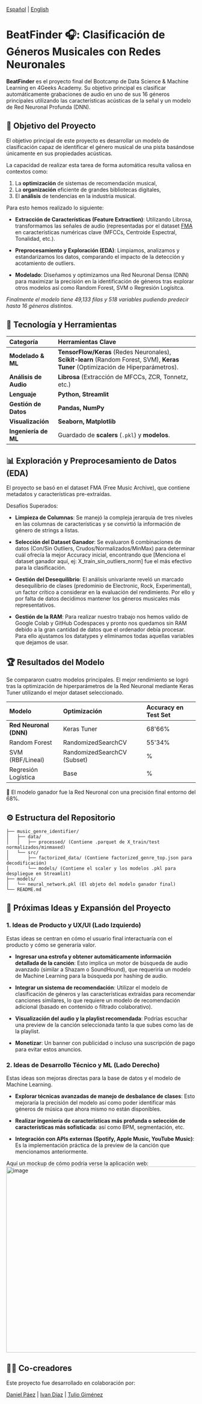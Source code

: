 [Español](README-es.md) | [English](README.md)

# BeatFinder 🎧: Clasificación de Géneros Musicales con Redes Neuronales
**BeatFinder** es el proyecto final del Bootcamp de Data Science & Machine Learning en 4Geeks Academy. Su objetivo principal es clasificar automáticamente grabaciones de audio en uno de sus 16 géneros principales utilizando las características acústicas de la señal y un modelo de Red Neuronal Profunda (DNN).

## 🎯 Objetivo del Proyecto
El objetivo principal de este proyecto es desarrollar un modelo de clasificación capaz de identificar el género musical de una pista basándose únicamente en sus propiedades acústicas.

La capacidad de realizar esta tarea de forma automática resulta valiosa en 
contextos como:
1. La **optimización** de sistemas de recomendación musical,
2. La **organización** eficiente de grandes bibliotecas digitales, 
3. El **análisis** de tendencias en la industria musical.


Para esto hemos realizado lo siguiente:
- **Extracción de Características (Feature Extraction)**: Utilizando Librosa, transformamos las señales de audio (representadas por el dataset [FMA](https://www.kaggle.com/datasets/imsparsh/fma-free-music-archive-small-medium) en características numéricas clave (MFCCs, Centroide Espectral, Tonalidad, etc.).

- **Preprocesamiento y Exploración (EDA)**: Limpiamos, analizamos y estandarizamos los datos, comparando el impacto de la detección y acotamiento de outliers.

- **Modelado**: Diseñamos y optimizamos una Red Neuronal Densa (DNN) para maximizar la precisión en la identificación de géneros tras explorar otros modelos así como Random Forest, SVM o Regresión Logísitca.

*Finalmente el modelo tiene 49,133 filas y 518 variables pudiendo predecir hasta 16 géneros distintos.*

## 🧠 Tecnología y Herramientas
| Categoría | Herramientas Clave |
| :--- | :--- |
| **Modelado & ML** | **TensorFlow/Keras** (Redes Neuronales), **Scikit-learn** (Random Forest, SVM), **Keras Tuner** (Optimización de Hiperparámetros). |
| **Análisis de Audio** | **Librosa** (Extracción de MFCCs, ZCR, Tonnetz, etc.) |
| **Lenguaje** | **Python, Streamlit** |
| **Gestión de Datos** | **Pandas, NumPy** |
| **Visualización** | **Seaborn, Matplotlib** |
| **Ingeniería de ML** | Guardado de **scalers** (`.pkl`) y **modelos**. |

## 📊 Exploración y Preprocesamiento de Datos (EDA)
El proyecto se basó en el dataset FMA (Free Music Archive), que contiene metadatos y características pre-extraídas.

Desafíos Superados:

- **Limpieza de Columnas**: Se manejó la compleja jerarquía de tres niveles en las columnas de características y se convirtió la información de género de strings a listas.

- **Selección del Dataset Ganador**: Se evaluaron 6 combinaciones de datos (Con/Sin Outliers, Crudos/Normalizados/MinMax) para determinar cuál ofrecía la mejor Accuracy inicial, encontrando que [Menciona el dataset ganador aquí, ej: X_train_sin_outliers_norm] fue el más efectivo para la clasificación.

- **Gestión del Desequilibrio**: El análisis univariante reveló un marcado desequilibrio de clases (predominio de Electronic, Rock, Experimental), un factor crítico a considerar en la evaluación del rendimiento. Por ello y por falta de datos decidimos mantener los géneros musicales más representativos.

- **Gestión de la RAM**: Para realizar nuestro trabajo nos hemos valido de Google Colab y GitHub Codespaces y pronto nos quedamos sin RAM debido a la gran cantidad de datos que el ordenador debía procesar. Para ello ajustamos los datatypes y eliminamos todas aquellas variables que dejamos de usar.

## 🏆 Resultados del Modelo
Se compararon cuatro modelos principales. El mejor rendimiento se logró tras la optimización de hiperparámetros de la Red Neuronal mediante Keras Tuner utilizando el mejor dataset seleccionado.

| Modelo | Optimización | Accuracy en Test Set |
| :--- | :--- | :--- |
| **Red Neuronal (DNN)** | Keras Tuner | 68'66% |
| Random Forest | RandomizedSearchCV | 55'34% |
| SVM (RBF/Lineal) | RandomizedSearchCV (Subset) | % |
| Regresión Logística | Base | % |


🥇 El modelo ganador fue la Red Neuronal con una precisión final entorno del 68%.

## ⚙️ Estructura del Repositorio
```
├── music_genre_identifier/
│   ├── data/
│   │   ├── processed/ (Contiene .parquet de X_train/test normalizados/minmaxed)
│   └── src/
│       ├── factorized_data/ (Contiene factorized_genre_top.json para decodificación)
│       └── models/ (Contiene el scaler y los modelos .pkl para despliegue en Streamlit)
├── models/
│   └── neural_network.pkl (El objeto del modelo ganador final)
└── README.md
```

## 🚀 Próximas Ideas y Expansión del Proyecto

### 1. Ideas de Producto y UX/UI (Lado Izquierdo)
Estas ideas se centran en cómo el usuario final interactuaría con el producto y cómo se generaría valor.

- **Ingresar una estrofa y obtener automáticamente información detallada de la canción**: Esto implica un motor de búsqueda de audio avanzado (similar a Shazam o SoundHound), que requeriría un modelo de Machine Learning para la búsqueda por hashing de audio.

- **Integrar un sistema de recomendación**: Utilizar el modelo de clasificación de géneros y las características extraídas para recomendar canciones similares, lo que requiere un modelo de recomendación adicional (basado en contenido o filtrado colaborativo).

- **Visualización del audio y la playlist recomendada**: Podrías escuchar una preview de la canción seleccionada tanto la que subes como las de la playlist.

- **Monetizar**: Un banner con publicidad o incluso una suscripción de pago para evitar estos anuncios.

### 2. Ideas de Desarrollo Técnico y ML (Lado Derecho)
Estas ideas son mejoras directas para la base de datos y el modelo de Machine Learning.

- **Explorar técnicas avanzadas de manejo de desbalance de clases**: Esto mejoraría la precisión del modelo así como poder identificar más géneros de música que ahora mismo no están disponibles.

- **Realizar ingeniería de características más profunda o selección de características más sofisticada**: así como BPM, segmentación, etc.

- **Integración con APIs externas (Spotify, Apple Music, YouTube Music)**: Es la implementación práctica de la preview de la canción que mencionamos anteriormente.

Aquí un mockup de cómo podría verse la aplicación web:
<img width="878" height="493" alt="image" src="https://github.com/user-attachments/assets/3482ecda-fdd2-40d9-be1e-67b17d85c4a4" />



## 🧑‍💻 Co-creadores
Este proyecto fue desarrollado en colaboración por:

[Daniel Páez](https://github.com/danielpaez-dev) | [Ivan Díaz](https://github.com/ivandla96) | [Tulio Giménez](https://github.com/TulioGimenez)
